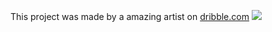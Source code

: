This project was made by a amazing artist on <a href="https://dribbble.com/shots/15865091-The-Brainbob-mobile-app/attachments/7688318?mode=media
">dribble.com</a>
![](https://cdn.discordapp.com/attachments/821046452159381545/857025522675613736/Screen_Shot_2021-06-22_at_6.33.23_PM.png)
